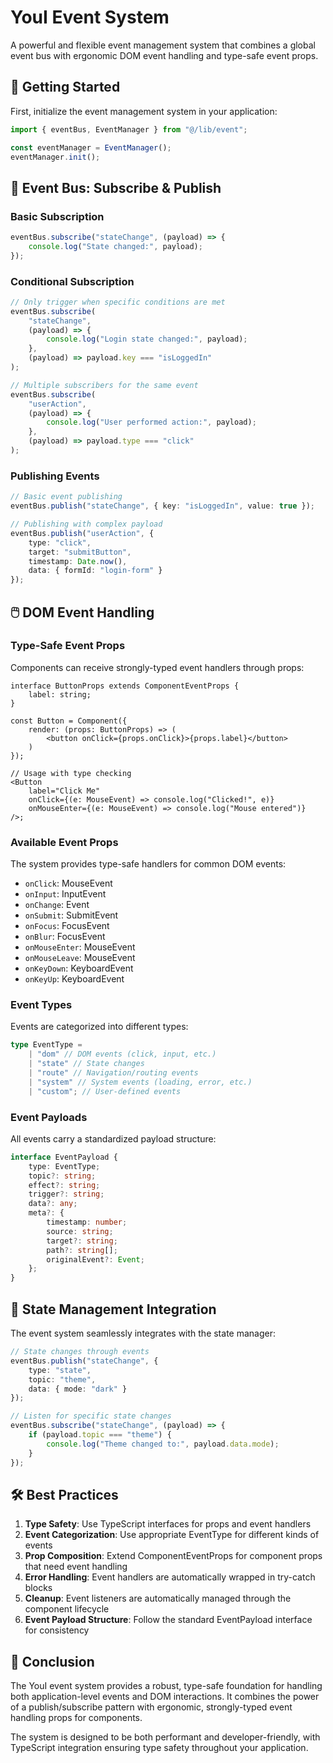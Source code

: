 # YouI Event System

A powerful and flexible event management system that combines a global event bus with ergonomic DOM event handling and type-safe event props.

## 🚀 Getting Started

First, initialize the event management system in your application:

```ts
import { eventBus, EventManager } from "@/lib/event";

const eventManager = EventManager();
eventManager.init();
```

## 🎯 Event Bus: Subscribe & Publish

### Basic Subscription

```ts
eventBus.subscribe("stateChange", (payload) => {
    console.log("State changed:", payload);
});
```

### Conditional Subscription

```ts
// Only trigger when specific conditions are met
eventBus.subscribe(
    "stateChange",
    (payload) => {
        console.log("Login state changed:", payload);
    },
    (payload) => payload.key === "isLoggedIn"
);

// Multiple subscribers for the same event
eventBus.subscribe(
    "userAction",
    (payload) => {
        console.log("User performed action:", payload);
    },
    (payload) => payload.type === "click"
);
```

### Publishing Events

```ts
// Basic event publishing
eventBus.publish("stateChange", { key: "isLoggedIn", value: true });

// Publishing with complex payload
eventBus.publish("userAction", {
    type: "click",
    target: "submitButton",
    timestamp: Date.now(),
    data: { formId: "login-form" }
});
```

## 🖱️ DOM Event Handling

### Type-Safe Event Props

Components can receive strongly-typed event handlers through props:

```tsx
interface ButtonProps extends ComponentEventProps {
    label: string;
}

const Button = Component({
    render: (props: ButtonProps) => (
        <button onClick={props.onClick}>{props.label}</button>
    )
});

// Usage with type checking
<Button
    label="Click Me"
    onClick={(e: MouseEvent) => console.log("Clicked!", e)}
    onMouseEnter={(e: MouseEvent) => console.log("Mouse entered")}
/>;
```

### Available Event Props

The system provides type-safe handlers for common DOM events:

-   `onClick`: MouseEvent
-   `onInput`: InputEvent
-   `onChange`: Event
-   `onSubmit`: SubmitEvent
-   `onFocus`: FocusEvent
-   `onBlur`: FocusEvent
-   `onMouseEnter`: MouseEvent
-   `onMouseLeave`: MouseEvent
-   `onKeyDown`: KeyboardEvent
-   `onKeyUp`: KeyboardEvent

### Event Types

Events are categorized into different types:

```ts
type EventType =
    | "dom" // DOM events (click, input, etc.)
    | "state" // State changes
    | "route" // Navigation/routing events
    | "system" // System events (loading, error, etc.)
    | "custom"; // User-defined events
```

### Event Payloads

All events carry a standardized payload structure:

```ts
interface EventPayload {
    type: EventType;
    topic?: string;
    effect?: string;
    trigger?: string;
    data?: any;
    meta?: {
        timestamp: number;
        source: string;
        target?: string;
        path?: string[];
        originalEvent?: Event;
    };
}
```

## 🔄 State Management Integration

The event system seamlessly integrates with the state manager:

```ts
// State changes through events
eventBus.publish("stateChange", {
    type: "state",
    topic: "theme",
    data: { mode: "dark" }
});

// Listen for specific state changes
eventBus.subscribe("stateChange", (payload) => {
    if (payload.topic === "theme") {
        console.log("Theme changed to:", payload.data.mode);
    }
});
```

## 🛠️ Best Practices

1. **Type Safety**: Use TypeScript interfaces for props and event handlers
2. **Event Categorization**: Use appropriate EventType for different kinds of events
3. **Prop Composition**: Extend ComponentEventProps for component props that need event handling
4. **Error Handling**: Event handlers are automatically wrapped in try-catch blocks
5. **Cleanup**: Event listeners are automatically managed through the component lifecycle
6. **Event Payload Structure**: Follow the standard EventPayload interface for consistency

## 🌟 Conclusion

The YouI event system provides a robust, type-safe foundation for handling both application-level events and DOM interactions. It combines the power of a publish/subscribe pattern with ergonomic, strongly-typed event handling props for components.

The system is designed to be both performant and developer-friendly, with TypeScript integration ensuring type safety throughout your application.
